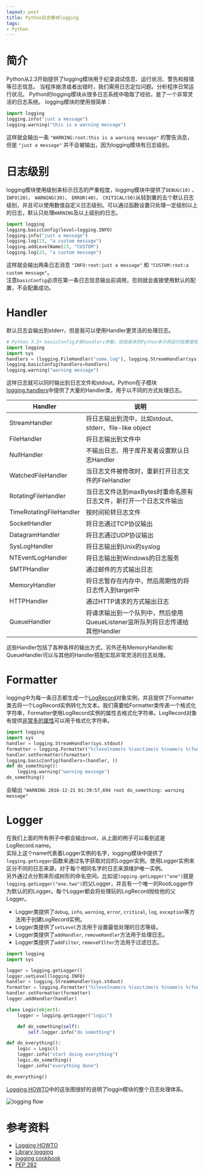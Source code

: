 ```yaml
---
layout: post
title: Python日志模块logging
tags:
- Python
---
```


# 简介

Python从2.3开始提供了logging模块用于纪录调试信息、运行状况、警告和报错等日志信息。
当程序崩溃或者出错时，我们需用日志定位问题。分析程序日常运行状况。
Python的logging模块从很多日志系统中吸取了经验，是了一个非常灵活的日志系统。
logging模块的使用很简单：

```python
import logging
logging.info("just a message")
logging.warning("this is a warning message")
```

这样就会输出一条 `"WARNING:root:this is a warning message"` 的警告消息，但是 `"just a message"` 并不会被输出，因为logging模块有日志级别。

# 日志级别
logging模块使用级别来标示日志的严重程度，logging模块中提供了`DEBUG(10)` 、 `INFO(20)`、 `WARNING(30)`、 `ERROR(40)`、 `CRITICAL(50)`从轻到重的五个默认日志级别，并且可以使用数值自定义日志级别。可以通过函数设置只处理一定级别以上的日志，默认只处理`WARNING`及以上级别的日志。

```python
import logging
logging.basicConfig(level=logging.INFO)
logging.info("just a message")
logging.log(23, "a custom message")
logging.addLevelName(23, "CUSTOM")
logging.log(23, "a custom message")
```

这样就会输出两条日志消息 `"INFO:root:just a message"` 和 `"CUSTOM:root:a custom message"`。  
注意`basicConfig`必须在第一条日志信息输出前调用，否则就会直接使用默认的配置，不会配置成功。  

# Handler
默认日志会输出到stderr，但是我可以使用Handler更灵活的处理日志。
```python
# Python 3.3+ basicConfig才有handlers参数，较低版本的Python本示例运行结果使用默认配置输出到stderr
import logging
import sys
handlers = (logging.FileHandler("some.log"), logging.StreamHandler(sys.stdout))
logging.basicConfig(handlers=handlers)
logging.warning("warning message")
```
这样日志就可以同时输出到日志文件和stdout。Python在子模块[logging.handlers][Library logging.handlers]中提供了大量的Handler类，用于以不同的方式处理日志。  

| Handler |  说明|
| ------  | ------ |
| StreamHandler | 将日志输出到流中，比如stdout、stderr、file-like object |
| FileHandler | 将日志输出到文件中 |
| NullHandler | 不输出日志、用于库开发者设置默认日志Handler | Python3.1+|
| WatchedFileHandler | 当日志文件被修改时，重新打开日志文件的FileHandler |
| RotatingFileHandler | 当日志文件达到maxBytes时重命名原有日志文件，新打开一个日志文件输出 |
| TimeRotatingFileHandler | 按时间轮转日志文件 |
| SocketHandler | 将日志通过TCP协议输出 |
| DatagramHandler | 将日志通过UDP协议输出 |
| SysLogHandler | 将日志输出到Unix的syslog |
| NTEventLogHandler | 将日志输出到Windows的日志服务 |
| SMTPHandler | 通过邮件的方式输出日志 |
| MemoryHandler | 将日志暂存在内存中，然后周期性的将日志传入到target中 |
| HTTPHandler | 通过HTTP请求的方式输出日志 |
| QueueHandler | 将请求输出到一个队列中，然后使用QueueListener监听队列将日志传递给其他Handler | Python3.2+ |

这些Handler包括了各种各样的输出方式，另外还有MemoryHandler和QueueHandler可以与其他的Handler搭配实现非常灵活的日志处理。

# Formatter
logging中为每一条日志都生成一个[LogRecord]对象实例，并且提供了Formatter类去将一个LogRecord实例转化为文本。我们需要给Formatter类传递一个格式化字符串，Formatter使用LogRecord实例的属性去格式化字符串。LogRecord对象有提供[非常多的属性][LogRecord attributes]可以用于格式化字符串。

```python
import logging
import sys
handler = logging.StreamHandler(sys.stdout)
formatter = logging.Formatter("%(levelname)s %(asctime)s %(name)s %(funcName)s: %(message)s")
handler.setFormatter(formatter)
logging.basicConfig(handlers=(handler, ))
def do_something():
    logging.warning("warning message")
do_something()
```

会输出 `"WARNING 2016-12-21 01:39:57,694 root do_something: warning message"`

# Logger
在我们上面的所有例子中都会输出root，从上面的例子可以看到这是LogRecord.name。  
实际上这个name代表着Logger实例的名字，logging模块中提供了`logging.getLogger`函数来通过名字获取对应的Logger实例。使用Logger实例来区分不同的日志来源，对于每个相同名字的日志来源维护唯一实例。  
另外通过点分割来形成树形的命名空间。比如说`logging.getLogger("one")`就是`logging.getLogger("one.two")`的父Logger，并且有一个唯一的RootLogger作为默认的的Logger。每个Logger都会将处理玩的LogRecord抛给他的父Logger。  
- Logger类提供了`debug`, `info`, `warning`, `error`, `critical`, `log`, `exception`等方法用于创建LogRecord实例。
- Logger类提供了`setLevel`方法用于设置最低处理的日志等级。
- Logger类提供了`addHandler`, `removeHandler`方法用于处理日志。
- Logger类提供了`addFilter`, `removeFIlter`方法用于过滤日志。

```python
import logging
import sys

logger = logging.getLogger()
logger.setLevel(logging.INFO)
handler = logging.StreamHandler(sys.stdout)
formatter = logging.Formatter("%(levelname)s %(asctime)s %(name)s %(funcName)s: %(message)s")
handler.setFormatter(formatter)
logger.addHandler(handler)

class Logic(object):
    logger = logging.getLogger("logic")

    def do_something(self):
        self.logger.info("do something")

def do_everything():
    logic = Logic()
    logger.info("start doing everything")
    logic.do_something()
    logger.info("everything done")

do_everything()
```

[Logging HOWTO]中的这张图很好的说明了loggin模块的整个日志处理体系。

![logging flow](https://docs.python.org/3/_images/logging_flow.png)


# 参考资料

- [Logging HOWTO]
- [Library logging]
- [logging cookbook]
- [PEP 282]



[PEP 282]: https://www.python.org/dev/peps/pep-0282/
[Logging HOWTO]: https://docs.python.org/3/howto/logging.html
[logging cookbook]: https://docs.python.org/3/howto/logging-cookbook.html
[Library logging]: https://docs.python.org/3/library/logging.html
[Library logging.config]: https://docs.python.org/3/library/logging.config.html
[Library logging.handlers]: https://docs.python.org/3/library/logging.handlers.html
[LogRecord]: https://docs.python.org/3/library/logging.html#logging.LogRecord
[LogRecord attributes]: https://docs.python.org/3/library/logging.html#logrecord-attributes
